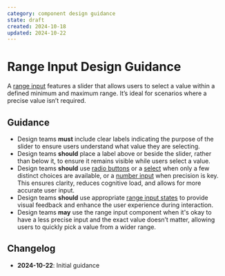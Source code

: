 ```yaml
---
category: component design guidance
state: draft
created: 2024-10-18
updated: 2024-10-22
---
```


# Range Input Design Guidance

A [range input](https://clarity.design/documentation/range) features a slider that allows users to select a value within a defined minimum and maximum range. It’s ideal for scenarios where a precise value isn’t required.

## Guidance

- Design teams **must** include clear labels indicating the purpose of the slider to ensure users understand what value they are selecting.
- Design teams **should** place a label above or beside the slider, rather than below it, to ensure it remains visible while users select a value.
- Design teams **should** use [radio buttons](https://clarity.design/documentation/radio) or a [select](https://clarity.design/documentation/select) when only a few distinct choices are available, or a [number input](https://clarity.design/documentation/input) when precision is key. This ensures clarity, reduces cognitive load, and allows for more accurate user input.
- Design teams **should** use appropriate [range input states](https://clarity.design/documentation/range#states) to provide visual feedback and enhance the user experience during interaction.
- Design teams **may** use the range input component when it's okay to have a less precise input and the exact value doesn’t matter, allowing users to quickly pick a value from a wider range.

## Changelog

- **2024-10-22**: Initial guidance
